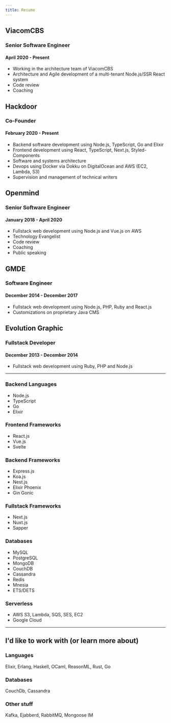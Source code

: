 ```yaml
---
title: Resume
---
```


<h2 class="resume_h2"> ViacomCBS </h2>
<h3 class="resume_h3"> Senior Software Engineer </h3>
<h4 class="resume_h4"> April 2020 - Present </h4>

- Working in the architecture team of ViacomCBS
- Architecture and Agile development of a multi-tenant Node.js/SSR React system
- Code review
- Coaching

<h2 class="resume_h2"> Hackdoor </h2>
<h3 class="resume_h3"> Co-Founder </h3>
<h4 class="resume_h4"> February 2020 - Present </h4>

- Backend software development using Node.js, TypeScript, Go and Elixir
- Frontend development using React, TypeScript, Next.js, Styled-Components
- Software and systems architecture
- Devops using Docker via Dokku on DigitalOcean and AWS (EC2, Lambda, S3)
- Supervision and management of technical writers

<h2 class="resume_h2"> Openmind </h2>
<h3 class="resume_h3"> Senior Software Engineer </h3>
<h4 class="resume_h4"> January 2018 - April 2020 </h4>

- Fullstack web development using Node.js and Vue.js on AWS
- Technology Evangelist
- Code review
- Coaching
- Public speaking

<h2 class="resume_h2"> GMDE </h2>
<h3 class="resume_h3"> Software Engineer </h3>
<h4 class="resume_h4"> December 2014 - December 2017 </h4>

- Fullstack web development using Node.js, PHP, Ruby and React.js
- Customizations on proprietary Java CMS

<h2 class="resume_h2"> Evolution Graphic </h2>
<h3 class="resume_h3"> Fullstack Developer </h3>
<h4 class="resume_h4"> December 2013 - December 2014 </h4>

- Fullstack web development using Ruby, PHP and Node.js

---

### Backend Languages
- Node.js
- TypeScript
- Go
- Elixir

### Frontend Frameworks
- React.js
- Vue.js
- Svelte

### Backend Frameworks
- Express.js
- Koa.js
- Nest.js
- Elixir Phoenix
- Gin Gonic

### Fullstack Frameworks
- Next.js
- Nuxt.js
- Sapper

### Databases
- MySQL
- PostgreSQL
- MongoDB
- CouchDB
- Cassandra
- Redis
- Mnesia
- ETS/DETS

### Serverless
- AWS S3, Lambda, SQS, SES, EC2
- Google Cloud

---

## I'd like to work with (or learn more about)

### Languages
Elixir, Erlang, Haskell, OCaml, ReasonML, Rust, Go

### Databases
CouchDb, Cassandra

### Other stuff
Kafka, Ejabberd, RabbitMQ, Mongoose IM